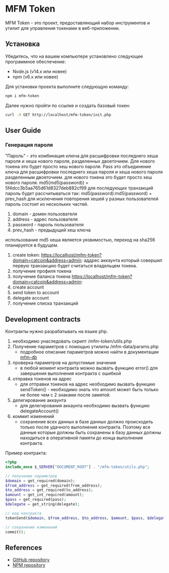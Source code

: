# MFM Token

MFM Token - это проект, предоставляющий набор инструментов и утилит для управления токенами в веб-приложении.

## Установка
Убедитесь, что на вашем компьютере установлено следующее программное обеспечение:

- Node.js (v14.x или новее)
- npm (v6.x или новее)

Для установки проекта выполните следующую команду:
```sh
npm i mfm-token
```
Далее нужно пройти по ссылке и создать базовый токен:
```sh
curl -X GET http://localhost/mfm-token/init.php
```

## User Guide

### Генерация пароля
"Пароль" - это комбинация ключа для расшифровки последнего хеша пароля и хеша нового пароля, разделенных двоеточием. Для нового токена это будет просто хеш нового пароля.
Pass это объединение ключа для расшифровки последнего хеша пароля и хеша нового пароля разделенным двоеточием.
для нового токена это будет просто хеш нового пароля.
md5(md5(password)) = 5f4dcc3b5aa765d61d8327deb882cf99
для последующих транзакций пароль будет рассчитываться так:
md5(password):md5(password) + prev_hash
для исключения повторения хешей у разных пользователей пароль состоит из нескольких частей.
1. domain - домен пользователя
2. address - адрес пользователя
3. password - пароль пользователя
4. prev_hash - предыдущий хеш ключа

использование md5 хеша является уязвимостью, переход на sha256 планируется в будущем.

1. create token:
[https://localhost/mfm-token?domain=catcoin&address=admin](https://localhost/mfm-token?domain=catcoin&address=admin):
    аддрес аккаунта который совершил первую транзакцию будет считаться владельцем токена.
2. получение профиля токена
3. получение баланса токена
[https://localhost/mfm-token?domain=catcoin&address=admin](https://localhost/mfm-token?domain=catcoin&address=admin):
4. create account
5. send token to account
6. delegate account
7. получение списка транзакций

## Development contracts
Контракты нужно разрабатывать на языке php.
1. необходимо унаследовать скрипт /mfm-token/utils.php
2. Получение параметров с помощью утилиты /mfm-data/params.php
    - подробное описание параметров можно найти в документации [mfm-db](https://github.com/mikefromminsk/mfm-db)
3. проверка параметров на допустимые значения
    - в любой момент контракта можно вызвать функцию error() для завершения выполнения контракта с ошибкой
4. отправка токенов на адрес
    - для отправки токенов на адрес необходимо вызвать функцию sendToken() - необходимо знать что amount может быть только не более чем с 2 знаками после замятой.
5. делегирование аккаунта
    - для делегирования аккаунта необходимо вызвать функцию delegateAccount()
6. коммит изменений
    - сохранение всех данных в базе данных должно происходить только после удачного выполнения контракта. Поэтому все данные которые должны быть сохранены в базу данных должны находиться в оперативной памяти до конца выполнения контракта.

Пример контракта:
```php
<?php
include_once $_SERVER["DOCUMENT_ROOT"] . "/mfm-token/utils.php";

// получение параметров
$domain = get_required(domain);
$from_address = get_required(from_address);
$to_address = get_required(to_address);
$amount = get_int_required(amount);
$pass = get_required(pass);
$delegate = get_string(delegate);

// код контракта
tokenSend($domain, $from_address, $to_address, $amount, $pass, $delegate);

// сохранение изменений
commit();
```

## References
- [GitHub repository](https://github.com/mikefromminsk/mfm-token)
- [NPM repository](https://www.npmjs.com/package/mfm-token)




